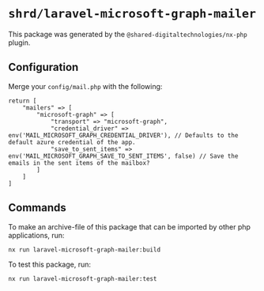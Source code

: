 # `shrd/laravel-microsoft-graph-mailer`

This package was generated by the `@shared-digitaltechnologies/nx-php` plugin.

## Configuration

Merge your `config/mail.php` with the following:

```{php}
return [
    "mailers" => [
        "microsoft-graph" => [
            "transport" => "microsoft-graph",
            "credential_driver" => env('MAIL_MICROSOFT_GRAPH_CREDENTIAL_DRIVER'), // Defaults to the default azure credential of the app.
            "save_to_sent_items" => env('MAIL_MICROSOFT_GRAPH_SAVE_TO_SENT_ITEMS', false) // Save the emails in the sent items of the mailbox?
        ]
    ]
]
```

## Commands

To make an archive-file of this package that can be imported by other php applications, run:

```{shell}
nx run laravel-microsoft-graph-mailer:build
```

To test this package, run:

```{shell}
nx run laravel-microsoft-graph-mailer:test
```
